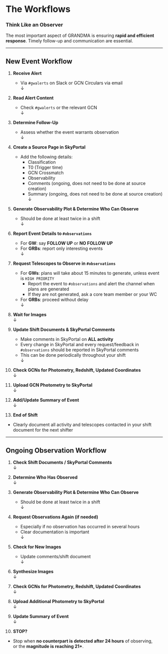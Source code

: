 # The Workflows

### Think Like an Observer  
The most important aspect of GRANDMA is ensuring **rapid and efficient response**. Timely follow-up and communication are essential.

---

## New Event Workflow

1. **Receive Alert**  
   - Via `#gwalerts` on Slack or GCN Circulars via email  
   ↓  

2. **Read Alert Content**  
   - Check `#gwalerts` or the relevant GCN  
   ↓  

3. **Determine Follow-Up**  
   - Assess whether the event warrants observation  
   ↓  

4. **Create a Source Page in SkyPortal**  
   - Add the following details:
     - Classification  
     - T0 (Trigger time)  
     - GCN Crossmatch  
     - Observability  
     - Comments (ongoing, does not need to be done at source creation)  
     - Summary (ongoing, does not need to be done at source creation)  
   ↓  

5. **Generate Observability Plot & Determine Who Can Observe**  
   - Should be done at least twice in a shift  
   ↓  

6. **Report Event Details to `#observations`**  
   - For **GW**: say **FOLLOW UP** or **NO FOLLOW UP**  
   - For **GRBs**: report only interesting events  
   ↓  

7. **Request Telescopes to Observe in `#observations`**  
   - For **GWs**: plans will take about 15 minutes to generate, unless event is `HIGH PRIORITY`  
     - Report the event to `#observations` and alert the channel when plans are generated  
     - If they are not generated, ask a core team member or your WC  
   - For **GRBs**: proceed without delay  
   ↓  

8. **Wait for Images**  
   ↓  

9. **Update Shift Documents & SkyPortal Comments**  
   - Make comments in SkyPortal on **ALL activity**  
   - Every change in SkyPortal and every request/feedback in `#observations` should be reported in SkyPortal comments  
   - This can be done periodically throughout your shift  
   ↓  

10. **Check GCNs for Photometry, Redshift, Updated Coordinates**  
   ↓  

11. **Upload GCN Photometry to SkyPortal**  
   ↓  

12. **Add/Update Summary of Event**  
   ↓  

13. **End of Shift**  
   - Clearly document all activity and telescopes contacted in your shift document for the next shifter

---

## Ongoing Observation Workflow

1. **Check Shift Documents / SkyPortal Comments**  
   ↓  

2. **Determine Who Has Observed**  
   ↓  

3. **Generate Observability Plot & Determine Who Can Observe**  
   - Should be done at least twice in a shift  
   ↓  

4. **Request Observations Again (if needed)**  
   - Especially if no observation has occurred in several hours  
   - Clear documentation is important  
   ↓  

5. **Check for New Images**  
   - Update comments/shift document  
   ↓  

6. **Synthesize Images**  
   ↓  

7. **Check GCNs for Photometry, Redshift, Updated Coordinates**  
   ↓  

8. **Upload Additional Photometry to SkyPortal**  
   ↓  

9. **Update Summary of Event**  
   ↓  

10. **STOP?**  
   - Stop when **no counterpart is detected after 24 hours** of observing,  
     or the **magnitude is reaching 21+**.
